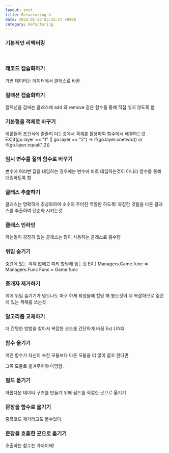 ```yaml
---
layout: post
title: Refactoring 4
date: 2022-01-23 03:23:17 +0900
category: Refactoring
---
```

### 기본적인 리팩터링

<br>

### 레코드 캡슐화하기

가변 데이터는 데이터에서 클래스로 바꿈

### 컬렉션 캡슐화하기

컬렉션을 감싸는 클래스에 add 와 remove 같은 함수를 통해 직접 넣지 않도록 함

### 기본형을 객체로 바꾸기

예를들어 조건식에 줄줄히 다는것에서 객체를 활용하여 함수에서 해결하는것
EX)if(go.layer == "1" || go.layer == "2")
->  if(go.layer.onetwo())  or  if(go.layer.equal(1,2))

### 임시 변수를 질의 함수로 바꾸기

변수에 여러번 값을 대입하는 경우에는 변수에 바로 대입하는것이 아니라
함수를 통해 대입하도록 함

### 클래스 추출하기

클래스는 명확하게 추상화하여 소수의 주어진 역할만 하도록!
복잡한 것들을 다른 클래스를 추출하여 단순화 시키는것

### 클래스 인라인

하는일이 굉장히 없는 클래스는 많이 사용하는 클래스로 흡수함

### 위임 숨기기

중간에 있는 객체 없애고 미리 할당해 놓는것
EX ) Managers.Game.func  => Managers.Func
Func = Game.func

### 중개자 제거하기

위에 위임 숨기기가 넘도나도 마구 하게 되었을때 할당 해 놓는것이 더 복잡하므로
중간에 있는 객체를 쓰는것


### 알고리즘 교체하기

더 간명한 방법을 찾아서 복잡한 코드를 간단하게 바꿈
Ex) LINQ

### 함수 옮기기

어떤 함수가 자신이 속한 모듈보다 다른 모듈을 더 많이 참조 한다면

그쪽 모듈로 옮겨주어야 마땅함.

### 필드 옮기기

아름다운 데이터 구조를 만들기 위해 필드를 적절한 곳으로 옮기기

### 문장을 함수로 옮기기

중복코드 제거라고도 볼수있다.

### 문장을 호출한 곳으로 옮기기

호출하는 함수는 가까이에!

